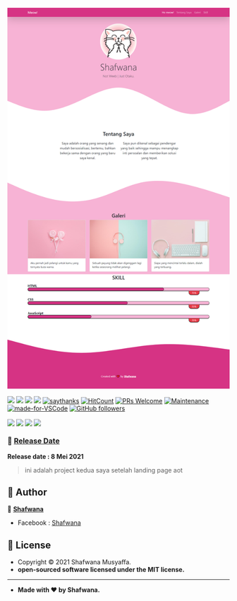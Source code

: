 ![Portfolio](https://github.com/HimawanRenn/Cat-Moa/blob/main/cat%20moa!.png)



[![](https://img.shields.io/github/issues/HimawanRenn/Cat-Moa?style=flat-square)](https://img.shields.io/github/issues/HimawanRenn/Cat-Moa?style=flat-square) ![](https://img.shields.io/github/stars/HimawanRennCat-Moa?style=flat-square)
![](https://img.shields.io/github/forks/HimawanRenn/Cat-Moa-Page?style=flat-square) ![](https://img.shields.io/github/license/HimawanRenn/Cat-Moa?style=flat-square) [![saythanks](https://img.shields.io/badge/say-thanks-ff69b4.svg?style=flat-square)](https://saythanks.io/to/ishafwana%gmail.com) [![HitCount](http://hits.dwyl.com/HimawanRenn/https://github.com/HimawanRenn/Cat-Moa.svg)](http://hits.dwyl.com/HimawanRenn/https://github.com/HimawanRenn/AOT-Landing-Page)  [![PRs Welcome](https://img.shields.io/badge/PRs-welcome-brightgreen.svg?style=flat-square)](http://makeapullrequest.com) [![Maintenance](https://img.shields.io/badge/Maintained%3F-yes-green.svg?style=flat-square)](https://GitHub.com/Naereen/StrapDown.js/graphs/commit-activity) [![made-for-VSCode](https://img.shields.io/badge/Made%20for-VSCode-1f425f.svg?style=flat-square)](https://code.visualstudio.com/) [![GitHub followers](https://img.shields.io/github/followers/HimawanRenn.svg?style=flat-square&label=Follow&maxAge=2592000)](https://github.com/zuramai?tab=followers)

<p align="center">
	
<img align="center" src="http://ForTheBadge.com/images/badges/built-with-love.svg"> <img align="center" src="http://ForTheBadge.com/images/badges/uses-html.svg"> <img align="center" src="http://ForTheBadge.com/images/badges/makes-people-smile.svg"> <img align="center" src="http://ForTheBadge.com/images/badges/built-by-developers.svg">

</p>

### 📆 <a href="https://github.com/HimawanRenn/Cat-Moa/">Release Date</a>
**Release date : 8 Mei 2021**
> ini adalah project kedua saya setelah landing page aot


## 🧑 Author

👤 <a href="https://www.facebook.com/shfwnmysff"> **Shafwana**</a>
- Facebook : <a href="https://www.facebook.com/shfwnmysff"> Shafwana</a>


## 📝 License
- Copyright © 2021 Shafwana Musyaffa.
- **open-sourced software licensed under the MIT license.**

------------

- **Made with ❤️ by Shafwana.**
